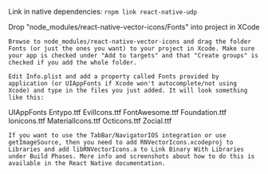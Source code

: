 Link in native dependencies: `rnpm link react-native-udp`

Drop "node_modules/react-native-vector-icons/Fonts" into project in XCode

    Browse to node_modules/react-native-vector-icons and drag the folder Fonts (or just the ones you want) to your project in Xcode. Make sure your app is checked under "Add to targets" and that "Create groups" is checked if you add the whole folder.

    Edit Info.plist and add a property called Fonts provided by application (or UIAppFonts if Xcode won't autocomplete/not using Xcode) and type in the files you just added. It will look something like this:

   <key>UIAppFonts</key>
    <array>
        <string>Entypo.ttf</string>
        <string>EvilIcons.ttf</string>
        <string>FontAwesome.ttf</string>
        <string>Foundation.ttf</string>
        <string>Ionicons.ttf</string>
        <string>MaterialIcons.ttf</string>
        <string>Octicons.ttf</string>
        <string>Zocial.ttf</string>
    </array>

    If you want to use the TabBar/NavigatorIOS integration or use getImageSource, then you need to add RNVectorIcons.xcodeproj to Libraries and add libRNVectorIcons.a to Link Binary With Libraries under Build Phases. More info and screenshots about how to do this is available in the React Native documentation.

